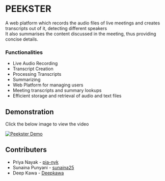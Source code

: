 # PEEKSTER
<p> A web platform which records the audio files of live meetings and creates transcripts out of it, detecting different speakers <br>
It also summarises the content discussed in the meeting, thus providing concise details.<br>
</p>

<h3><b>Functionalities</b></h3>
<ul>
<li> Live Audio Recording </li>
<li> Transcript Creation </li>
<li> Processing Transcripts </li>
<li> Summarizing </li>
<li> Web Platform for managing users </li>
<li> Meeting transcripts and summary lookups </li>
<li> Efficient storage and retrieval of audio and text files </li>
</ul>

## Demonstration
Click the below image to view the video

[![Peekster Demo](https://img.youtube.com/vi/eNBUvDCACqI/0.jpg)](https://youtu.be/eNBUvDCACqI)

## Contributers
* Priya Nayak - [pia-nyk](https://github.com/pia-nyk)
* Sunaina Punyani - [sunaina25](https://github.com/sunaina25)
* Deep Kawa - [Deepkawa](https://github.com/Deepkawa)
